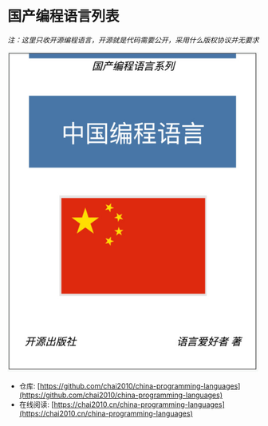 # 国产编程语言列表

*注：这里只收开源编程语言，开源就是代码需要公开，采用什么版权协议并无要求*

![](cover.jpg)

- 仓库: [https://github.com/chai2010/china-programming-languages](https://github.com/chai2010/china-programming-languages)
- 在线阅读: [https://chai2010.cn/china-programming-languages](https://chai2010.cn/china-programming-languages)

